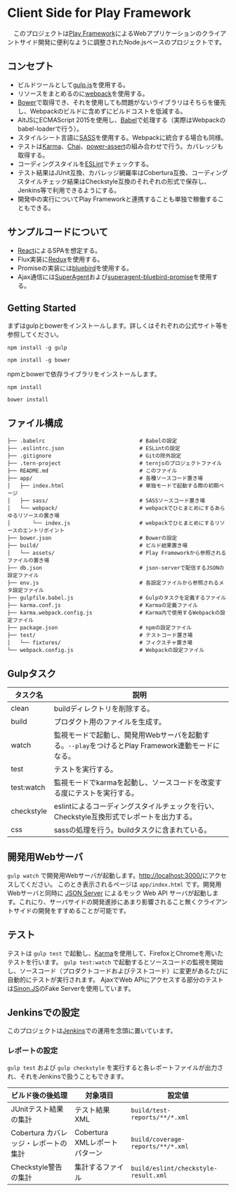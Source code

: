 Client Side for Play Framework
==============================

　このプロジェクトは[Play Framework](https://www.playframework.com/)によるWebアプリケーションのクライアントサイド開発に便利なように調整されたNode.jsベースのプロジェクトです。


コンセプト
---------

* ビルドツールとして[gulp.js](http://gulpjs.com/)を使用する。
* リソースをまとめるのに[webpack](https://webpack.github.io/)を使用する。
* [Bower](http://bower.io/)で取得でき、それを使用しても問題がないライブラリはそちらを優先し、Webpackのビルドに含めずにビルドコストを低減する。
* AltJSにECMAScript 2015を使用し、[Babel](https://babeljs.io/)で処理する（実際はWebpackのbabel-loaderで行う）。
* スタイルシート言語に[SASS](http://sass-lang.com/)を使用する。Webpackに統合する場合も同様。
* テストは[Karma](https://karma-runner.github.io/)、[Chai](http://chaijs.com/)、[power-assert](https://github.com/power-assert-js/power-assert)の組み合わせで行う。カバレッジも取得する。
* コーディングスタイルを[ESLint](http://eslint.org/)でチェックする。
* テスト結果はJUnit互換、カバレッジ網羅率はCobertura互換、コーディングスタイルチェック結果はCheckstyle互換のそれぞれの形式で保存し、Jenkins等で利用できるようにする。
* 開発中の実行についてPlay Frameworkと連携することも単独で稼働することもできる。


サンプルコードについて
----------------------

* [React](https://facebook.github.io/react/)によるSPAを想定する。
* Flux実装に[Redux](http://redux.js.org/)を使用する。
* Promiseの実装には[bluebird](http://bluebirdjs.com/)を使用する。
* Ajax通信には[SuperAgent](http://visionmedia.github.io/superagent/)および[superagent-bluebird-promise](https://github.com/KyleAMathews/superagent-bluebird-promise)を使用する。


Getting Started
---------------

まずはgulpとbowerをインストールします。詳しくはそれぞれの公式サイト等を参照してください。

    npm install -g gulp
 
    npm install -g bower

npmとbowerで依存ライブラリをインストールします。

    npm install

    bower install


ファイル構成
------------

    ├── .babelrc                              # Babelの設定
    ├── .eslintrc.json                        # ESLintの設定
    ├── .gitignore                            # Gitの除外設定
    ├── .tern-project                         # ternjsのプロジェクトファイル
    ├── README.md                             # このファイル
    ├── app/                                  # 各種ソースコード置き場
    │   ├── index.html                        # 単独モードで起動する際の初期ページ
    │   ├── sass/                             # SASSソースコード置き場
    │   └── webpack/                          # webpackでひとまとめにするあらゆるリソースの置き場
    │       └── index.js                      # webpackでひとまとめにするリソースのエントリポイント
    ├── bower.json                            # Bowerの設定
    ├── build/                                # ビルド結果置き場
    │   └── assets/                           # Play Frameworkから参照されるファイルの置き場
    ├── db.json                               # json-serverで配信するJSONの設定ファイル
    ├── env.js                                # 各設定ファイルから参照されるメタ設定ファイル
    ├── gulpfile.babel.js                     # Gulpのタスクを定義するファイル
    ├── karma.conf.js                         # Karmaの定義ファイル
    ├── karma.webpack.config.js               # Karma内で使用するWebpackの設定ファイル
    ├── package.json                          # npmの設定ファイル
    ├── test/                                 # テストコード置き場
    │   └── fixtures/                         # フィクスチャ置き場
    └── webpack.config.js                     # Webpackの設定ファイル


Gulpタスク
----------

|タスク名      |説明                                                                                             |
|--------------|-------------------------------------------------------------------------------------------------|
|clean         |buildディレクトリを削除する。                                                                    |
|build         |プロダクト用のファイルを生成す。                                                                 |
|watch         |監視モードで起動し、開発用Webサーバを起動する。`--play`をつけるとPlay Framework連動モードになる。|
|test          |テストを実行する。                                                                               |
|test:watch    |監視モードでkarmaを起動し、ソースコードを改変する度にテストを実行する。                          |
|checkstyle    |eslintによるコーディングスタイルチェックを行い、Checkstyle互換形式でレポートを出力する。         |
|css           |sassの処理を行う。buildタスクに含まれている。                                                    |


開発用Webサーバ
---------------

`gulp watch` で開発用Webサーバが起動します。[http://localhost:3000/](http://localhost:3000/)にアクセスしてください。
このとき表示されるページは `app/index.html` です。開発用Webサーバと同時に [JSON Server](https://github.com/typicode/json-server)
によるモック Web API サーバが起動します。これにり、サーバサイドの開発進捗にあまり影響されること無くクライアントサイドの開発をすすめることが可能です。


テスト
------

テストは `gulp test` で起動し、[Karma](https://karma-runner.github.io/)を使用して、FirefoxとChromeを用いたテストを行います。
`gulp test:watch` で起動するとソースコードの監視を開始し、ソースコード（プロダクトコードおよびテストコード）に変更があるたびに自動的にテストが実行されます。
AjaxでWeb APIにアクセスする部分のテストは[Sinon.JS](http://sinonjs.org/)のFake Serverを使用しています。

Jenkinsでの設定
---------------

このプロジェクトは[Jenkins](https://jenkins-ci.org/)での運用を念頭に置いています。

### レポートの設定

`gulp test` および `gulp checkstyle` を実行すると各レポートファイルが出力され、それをJenkinsで扱うこともできます。

|ビルド後の後処理                    |対象項目                     |設定値                              |
|------------------------------------|-----------------------------|------------------------------------|
|JUnitテスト結果の集計               |テスト結果XML                |`build/test-reports/**/*.xml`       |
|Cobertura カバレッジ・レポートの集計|Cobertura XMLレポートパターン|`build/coverage-reports/**/*.xml`   |
|Checkstyle警告の集計                |集計するファイル             |`build/eslint/checkstyle-result.xml`|

